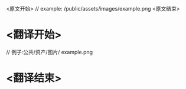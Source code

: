 
<原文开始>
	// example: /public/assets/images/example.png
<原文结束>

# <翻译开始>
// 例子:公共/资产/图片/ example.png
# <翻译结束>

